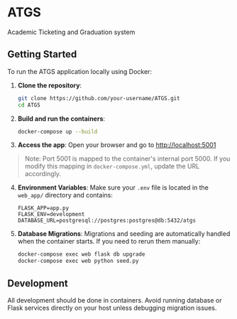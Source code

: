 # ATGS
Academic Ticketing and Graduation system

## Getting Started

To run the ATGS application locally using Docker:

1. **Clone the repository**:
   ```bash
   git clone https://github.com/your-username/ATGS.git
   cd ATGS
   ```

2. **Build and run the containers**:
   ```bash
   docker-compose up --build
   ```

3. **Access the app**:
   Open your browser and go to [http://localhost:5001](http://localhost:5001)

> Note: Port 5001 is mapped to the container's internal port 5000. If you modify this mapping in `docker-compose.yml`, update the URL accordingly.

4. **Environment Variables**:
   Make sure your `.env` file is located in the `web_app/` directory and contains:
   ```
   FLASK_APP=app.py
   FLASK_ENV=development
   DATABASE_URL=postgresql://postgres:postgres@db:5432/atgs
   ```

5. **Database Migrations**:
   Migrations and seeding are automatically handled when the container starts. If you need to rerun them manually:
   ```bash
   docker-compose exec web flask db upgrade
   docker-compose exec web python seed.py
   ```

## Development

All development should be done in containers. Avoid running database or Flask services directly on your host unless debugging migration issues.
